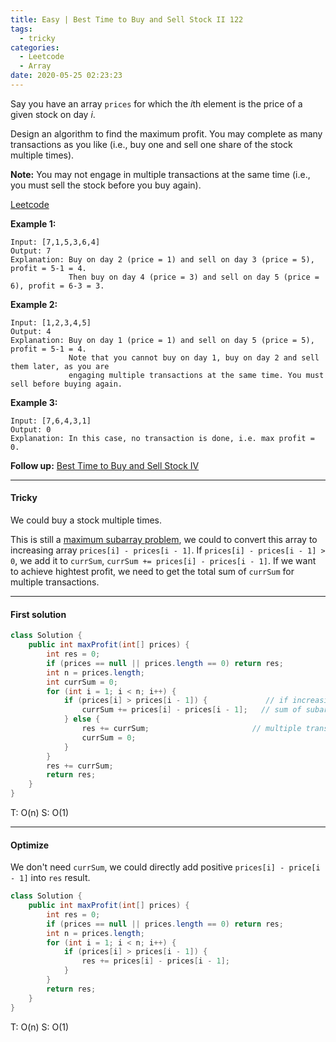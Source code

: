 ```yaml
---
title: Easy | Best Time to Buy and Sell Stock II 122
tags:
  - tricky
categories:
  - Leetcode
  - Array
date: 2020-05-25 02:23:23
---
```


Say you have an array `prices` for which the *i*th element is the price of a given stock on day *i*.

Design an algorithm to find the maximum profit. You may complete as many transactions as you like (i.e., buy one and sell one share of the stock multiple times).

**Note:** You may not engage in multiple transactions at the same time (i.e., you must sell the stock before you buy again).

[Leetcode](https://leetcode.com/problems/best-time-to-buy-and-sell-stock-ii/)

<!--more-->

**Example 1:**

```
Input: [7,1,5,3,6,4]
Output: 7
Explanation: Buy on day 2 (price = 1) and sell on day 3 (price = 5), profit = 5-1 = 4.
             Then buy on day 4 (price = 3) and sell on day 5 (price = 6), profit = 6-3 = 3.
```

**Example 2:**

```
Input: [1,2,3,4,5]
Output: 4
Explanation: Buy on day 1 (price = 1) and sell on day 5 (price = 5), profit = 5-1 = 4.
             Note that you cannot buy on day 1, buy on day 2 and sell them later, as you are
             engaging multiple transactions at the same time. You must sell before buying again.
```

**Example 3:**

```
Input: [7,6,4,3,1]
Output: 0
Explanation: In this case, no transaction is done, i.e. max profit = 0.
```

**Follow up:** [Best Time to Buy and Sell Stock IV](https://aranne.github.io/2020/06/05/188-Best-time-to-buy-and-sell-stock-IV/#more)

---

#### Tricky 

We could buy a stock multiple times.

This is still a [maximum subarray problem](https://en.wikipedia.org/wiki/Maximum_subarray_problem), we could to convert this array to increasing array `prices[i] - prices[i - 1]`. If `prices[i] - prices[i - 1] > 0`, we add it to `currSum`, `currSum += prices[i] - prices[i - 1]`. If we want to achieve hightest profit, we need to get the total sum of `currSum` for multiple transactions.

---

#### First solution

```java
class Solution {
    public int maxProfit(int[] prices) {
        int res = 0;
        if (prices == null || prices.length == 0) return res;
        int n = prices.length;
        int currSum = 0;
        for (int i = 1; i < n; i++) {
            if (prices[i] > prices[i - 1]) {             // if increasing
                currSum += prices[i] - prices[i - 1];   // sum of subarray
            } else {
                res += currSum;                       // multiple transaction
                currSum = 0;
            }
        }
        res += currSum;
        return res;
    }
}
```

T: O(n)		S: O(1)

---

#### Optimize  

We don't need `currSum`, we could directly add positive `prices[i] - price[i - 1]` into `res` result.

```java
class Solution {
    public int maxProfit(int[] prices) {
        int res = 0;
        if (prices == null || prices.length == 0) return res;
        int n = prices.length;
        for (int i = 1; i < n; i++) {
            if (prices[i] > prices[i - 1]) {
                res += prices[i] - prices[i - 1]; 
            }
        }
        return res;
    }
}
```

T: O(n)		S: O(1)

